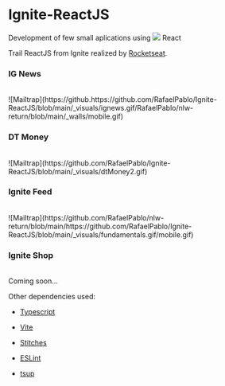 # Ignite-ReactJS

Development of few small aplications using 
<img src="_walls/icons8-react-80.png" width="20"> React <br /> 

Trail ReactJS from Ignite realized by [Rocketseat](https://www.rocketseat.com.br). <br />

### IG News
<br />
![Mailtrap](https://github.https://github.com/RafaelPablo/Ignite-ReactJS/blob/main/_visuals/ignews.gif/RafaelPablo/nlw-return/blob/main/_walls/mobile.gif)

### DT Money
<br />
![Mailtrap](https://github.com/RafaelPablo/Ignite-ReactJS/blob/main/_visuals/dtMoney2.gif)

### Ignite Feed
<br />
![Mailtrap](https://github.com/RafaelPablo/nlw-return/blob/main/https://github.com/RafaelPablo/Ignite-ReactJS/blob/main/_visuals/fundamentals.gif/mobile.gif)

### Ignite Shop
<br />
Coming soon...


Other dependencies used:
* [Typescript](https://www.typescriptlang.org/)
* [Vite](https://vitejs.dev/)
* [Stitches](https://stitches.dev/)
* [ESLint](https://eslint.org/)

* [tsup](https://github.com/egoist/tsup)
